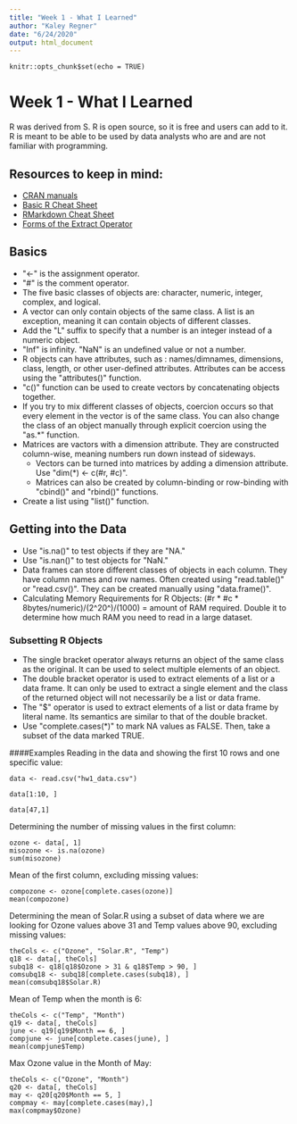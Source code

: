 ```yaml
---
title: "Week 1 - What I Learned"
author: "Kaley Regner"
date: "6/24/2020"
output: html_document
---
```


```{r setup, include=FALSE}
knitr::opts_chunk$set(echo = TRUE)
```

# Week 1 - What I Learned 

R was derived from S. R is open source, so it is free and users can add to it. R is meant to be able to be used by data analysts who are and are not familiar with programming.  

## Resources to keep in mind:
* [CRAN manuals](https://cran.r-project.org/manuals.html)
* [Basic R Cheat Sheet](https://rstudio.com/wp-content/uploads/2016/10/r-cheat-sheet-3.pdf)
* [RMarkdown Cheat Sheet](https://rstudio.com/wp-content/uploads/2015/02/rmarkdown-cheatsheet.pdf)
* [Forms of the Extract Operator](https://github.com/lgreski/datasciencectacontent/blob/master/markdown/rprog-extractOperator.md)

## Basics
* "<-" is the assignment operator.
* "#" is the comment operator. 
* The five basic classes of objects are: character, numeric, integer, complex, and logical.
* A vector can only contain objects of the same class. A list is an exception, meaning it can contain objects of different classes.
* Add the "L" suffix to specify that a number is an integer instead of a numeric object. 
* "Inf" is infinity. "NaN" is an undefined value or not a number. 
* R objects can have attributes, such as : names/dimnames, dimensions, class, length, or other user-defined attributes. Attributes can be access using the "attributes()" function.
* "c()" function can be used to create vectors by concatenating objects together. 
* If you try to mix different classes of objects, coercion occurs so that every element in the vector is of the same class. You can also change the class of an object manually through explicit coercion using the "as.*" function.
* Matrices are vactors with a dimension attribute. They are constructed column-wise, meaning numbers run down instead of sideways. 
  + Vectors can be turned into matrices by adding a dimension attribute. Use "dim(*) <- c(#r, #c)".
  + Matrices can also be created by column-binding or row-binding with "cbind()" and "rbind()" functions. 
* Create a list using "list()" function. 

## Getting into the Data
* Use "is.na()" to test objects if they are "NA."
* Use "is.nan()" to test objects for "NaN."
* Data frames can store different classes of objects in each column. They have column names and row names. Often created using "read.table()" or "read.csv()". They can be created manually using "data.frame()". 
* Calculating Memory Requirements for R Objects: (#r * #c * 8bytes/numeric)/(2^20^)/(1000) = amount of RAM required. Double it to determine how much RAM you need to read in a large dataset. 

### Subsetting R Objects
* The single bracket operator always returns an object of the same class as the original. It can be used to select multiple elements of an object.
* The double bracket operator is used to extract elements of a list or a data frame. It can only be used to extract a single element and the class of the returned object will not necessarily be a list or data frame.
* The "$" operator is used to extract elements of a list or data frame by literal name. Its semantics are similar to that of the double bracket. 
* Use "complete.cases(*)" to mark NA values as FALSE. Then, take a subset of the data marked TRUE.

####Examples
Reading in the data and showing the first 10 rows and one specific value:
```{r}
data <- read.csv("hw1_data.csv")

data[1:10, ]

data[47,1]
```

Determining the number of missing values in the first column:
```{r}
ozone <- data[, 1]
misozone <- is.na(ozone)
sum(misozone)
```

Mean of the first column, excluding missing values:
```{r}
compozone <- ozone[complete.cases(ozone)]
mean(compozone)
```

Determining the mean of Solar.R using a subset of data where we are looking for Ozone values above 31 and Temp values above 90, excluding missing values:
```{r}
theCols <- c("Ozone", "Solar.R", "Temp")
q18 <- data[, theCols]
subq18 <- q18[q18$Ozone > 31 & q18$Temp > 90, ]
comsubq18 <- subq18[complete.cases(subq18), ]
mean(comsubq18$Solar.R)
```

Mean of Temp when the month is 6:
```{r}
theCols <- c("Temp", "Month")
q19 <- data[, theCols]
june <- q19[q19$Month == 6, ]
compjune <- june[complete.cases(june), ]
mean(compjune$Temp)
```

Max Ozone value in the Month of May:
```{r}
theCols <- c("Ozone", "Month")
q20 <- data[, theCols]
may <- q20[q20$Month == 5, ]
compmay <- may[complete.cases(may),]
max(compmay$Ozone)
```

